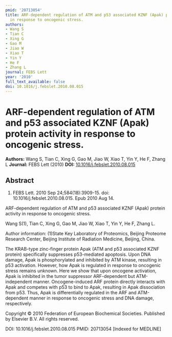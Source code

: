 ```yaml
---
pmid: '20713054'
title: ARF-dependent regulation of ATM and p53 associated KZNF (Apak) protein activity
  in response to oncogenic stress.
authors:
- Wang S
- Tian C
- Xing G
- Gao M
- Jiao W
- Xiao T
- Yin Y
- He F
- Zhang L
journal: FEBS Lett
year: '2010'
full_text_available: false
doi: 10.1016/j.febslet.2010.08.015
---
```


# ARF-dependent regulation of ATM and p53 associated KZNF (Apak) protein activity in response to oncogenic stress.
**Authors:** Wang S, Tian C, Xing G, Gao M, Jiao W, Xiao T, Yin Y, He F, Zhang L
**Journal:** FEBS Lett (2010)
**DOI:** [10.1016/j.febslet.2010.08.015](https://doi.org/10.1016/j.febslet.2010.08.015)

## Abstract

1. FEBS Lett. 2010 Sep 24;584(18):3909-15. doi: 10.1016/j.febslet.2010.08.015.
Epub  2010 Aug 14.

ARF-dependent regulation of ATM and p53 associated KZNF (Apak) protein activity 
in response to oncogenic stress.

Wang S(1), Tian C, Xing G, Gao M, Jiao W, Xiao T, Yin Y, He F, Zhang L.

Author information:
(1)State Key Laboratory of Proteomics, Beijing Proteome Research Center, Beijing 
Institute of Radiation Medicine, Beijing, China.

The KRAB-type zinc-finger protein Apak (ATM and p53 associated KZNF protein) 
specifically suppresses p53-mediated apoptosis. Upon DNA damage, Apak is 
phosphorylated and inhibited by ATM kinase, resulting in p53 activation. 
However, how Apak is regulated in response to oncogenic stress remains unknown. 
Here we show that upon oncogene activation, Apak is inhibited in the tumor 
suppressor ARF-dependent but ATM-independent manner. Oncogene-induced ARF 
protein directly interacts with Apak and competes with p53 to bind to Apak, 
resulting in Apak dissociation from p53. Thus, Apak is differentially regulated 
in the ARF and ATM-dependent manner in response to oncogenic stress and DNA 
damage, respectively.

Copyright © 2010 Federation of European Biochemical Societies. Published by 
Elsevier B.V. All rights reserved.

DOI: 10.1016/j.febslet.2010.08.015
PMID: 20713054 [Indexed for MEDLINE]
